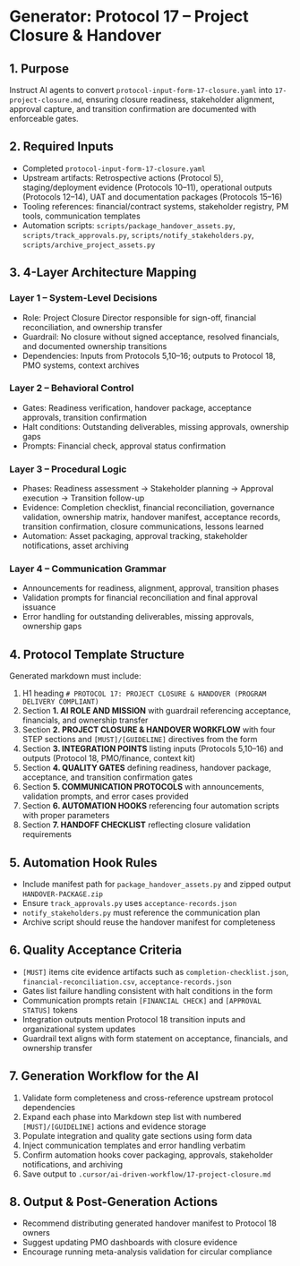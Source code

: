 # Generator: Protocol 17 – Project Closure & Handover

## 1. Purpose
Instruct AI agents to convert `protocol-input-form-17-closure.yaml` into `17-project-closure.md`, ensuring closure readiness, stakeholder alignment, approval capture, and transition confirmation are documented with enforceable gates.

## 2. Required Inputs
- Completed `protocol-input-form-17-closure.yaml`
- Upstream artifacts: Retrospective actions (Protocol 5), staging/deployment evidence (Protocols 10–11), operational outputs (Protocols 12–14), UAT and documentation packages (Protocols 15–16)
- Tooling references: financial/contract systems, stakeholder registry, PM tools, communication templates
- Automation scripts: `scripts/package_handover_assets.py`, `scripts/track_approvals.py`, `scripts/notify_stakeholders.py`, `scripts/archive_project_assets.py`

## 3. 4-Layer Architecture Mapping
### Layer 1 – System-Level Decisions
- Role: Project Closure Director responsible for sign-off, financial reconciliation, and ownership transfer
- Guardrail: No closure without signed acceptance, resolved financials, and documented ownership transitions
- Dependencies: Inputs from Protocols 5,10–16; outputs to Protocol 18, PMO systems, context archives

### Layer 2 – Behavioral Control
- Gates: Readiness verification, handover package, acceptance approvals, transition confirmation
- Halt conditions: Outstanding deliverables, missing approvals, ownership gaps
- Prompts: Financial check, approval status confirmation

### Layer 3 – Procedural Logic
- Phases: Readiness assessment → Stakeholder planning → Approval execution → Transition follow-up
- Evidence: Completion checklist, financial reconciliation, governance validation, ownership matrix, handover manifest, acceptance records, transition confirmation, closure communications, lessons learned
- Automation: Asset packaging, approval tracking, stakeholder notifications, asset archiving

### Layer 4 – Communication Grammar
- Announcements for readiness, alignment, approval, transition phases
- Validation prompts for financial reconciliation and final approval issuance
- Error handling for outstanding deliverables, missing approvals, ownership gaps

## 4. Protocol Template Structure
Generated markdown must include:
1. H1 heading `# PROTOCOL 17: PROJECT CLOSURE & HANDOVER (PROGRAM DELIVERY COMPLIANT)`
2. Section **1. AI ROLE AND MISSION** with guardrail referencing acceptance, financials, and ownership transfer
3. Section **2. PROJECT CLOSURE & HANDOVER WORKFLOW** with four STEP sections and `[MUST]/[GUIDELINE]` directives from the form
4. Section **3. INTEGRATION POINTS** listing inputs (Protocols 5,10–16) and outputs (Protocol 18, PMO/finance, context kit)
5. Section **4. QUALITY GATES** defining readiness, handover package, acceptance, and transition confirmation gates
6. Section **5. COMMUNICATION PROTOCOLS** with announcements, validation prompts, and error cases provided
7. Section **6. AUTOMATION HOOKS** referencing four automation scripts with proper parameters
8. Section **7. HANDOFF CHECKLIST** reflecting closure validation requirements

## 5. Automation Hook Rules
- Include manifest path for `package_handover_assets.py` and zipped output `HANDOVER-PACKAGE.zip`
- Ensure `track_approvals.py` uses `acceptance-records.json`
- `notify_stakeholders.py` must reference the communication plan
- Archive script should reuse the handover manifest for completeness

## 6. Quality Acceptance Criteria
- `[MUST]` items cite evidence artifacts such as `completion-checklist.json`, `financial-reconciliation.csv`, `acceptance-records.json`
- Gates list failure handling consistent with halt conditions in the form
- Communication prompts retain `[FINANCIAL CHECK]` and `[APPROVAL STATUS]` tokens
- Integration outputs mention Protocol 18 transition inputs and organizational system updates
- Guardrail text aligns with form statement on acceptance, financials, and ownership transfer

## 7. Generation Workflow for the AI
1. Validate form completeness and cross-reference upstream protocol dependencies
2. Expand each phase into Markdown step list with numbered `[MUST]/[GUIDELINE]` actions and evidence storage
3. Populate integration and quality gate sections using form data
4. Inject communication templates and error handling verbatim
5. Confirm automation hooks cover packaging, approvals, stakeholder notifications, and archiving
6. Save output to `.cursor/ai-driven-workflow/17-project-closure.md`

## 8. Output & Post-Generation Actions
- Recommend distributing generated handover manifest to Protocol 18 owners
- Suggest updating PMO dashboards with closure evidence
- Encourage running meta-analysis validation for circular compliance
